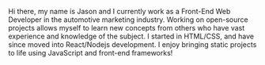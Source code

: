 Hi there, my name is Jason and I currently work as a Front-End Web Developer in the automotive marketing industry. Working on open-source projects allows myself to learn new concepts from others who have vast experience and knowledge of the subject. I started in HTML/CSS, and have since moved into React/Nodejs development. I enjoy bringing static projects to life using JavaScript and front-end frameworks! 
